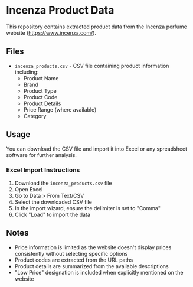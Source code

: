 # Incenza Product Data

This repository contains extracted product data from the Incenza perfume website (https://www.incenza.com/).

## Files

- `incenza_products.csv` - CSV file containing product information including:
  - Product Name
  - Brand
  - Product Type
  - Product Code
  - Product Details
  - Price Range (where available)
  - Category

## Usage

You can download the CSV file and import it into Excel or any spreadsheet software for further analysis.

### Excel Import Instructions

1. Download the `incenza_products.csv` file
2. Open Excel
3. Go to Data > From Text/CSV
4. Select the downloaded CSV file
5. In the import wizard, ensure the delimiter is set to "Comma"
6. Click "Load" to import the data

## Notes

- Price information is limited as the website doesn't display prices consistently without selecting specific options
- Product codes are extracted from the URL paths
- Product details are summarized from the available descriptions
- "Low Price" designation is included when explicitly mentioned on the website